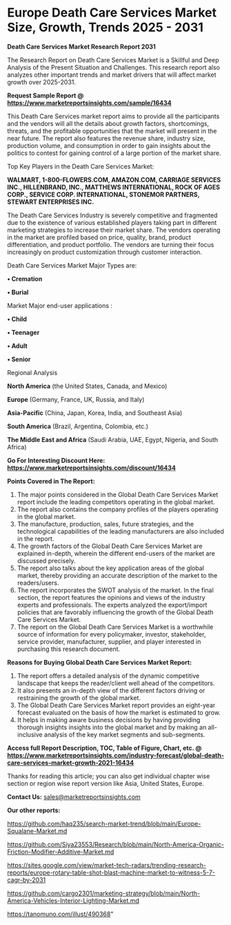 # Europe Death Care Services Market Size, Growth, Trends 2025 - 2031

<strong>Death Care Services Market Research Report 2031</strong>

The Research Report on Death Care Services Market is a Skillful and Deep Analysis of the Present Situation and Challenges. This research report also analyzes other important trends and market drivers that will affect market growth over 2025-2031.

<strong>Request Sample Report @ <a href=https://www.marketreportsinsights.com/sample/16434>https://www.marketreportsinsights.com/sample/16434</a></strong>

This Death Care Services market report aims to provide all the participants and the vendors will all the details about growth factors, shortcomings, threats, and the profitable opportunities that the market will present in the near future. The report also features the revenue share, industry size, production volume, and consumption in order to gain insights about the politics to contest for gaining control of a large portion of the market share.

Top Key Players in the Death Care Services Market:

<strong>WALMART, 1-800-FLOWERS.COM, AMAZON.COM, CARRIAGE SERVICES INC., HILLENBRAND, INC., MATTHEWS INTERNATIONAL, ROCK OF AGES CORP., SERVICE CORP. INTERNATIONAL, STONEMOR PARTNERS, STEWART ENTERPRISES INC.</strong>

The Death Care Services Industry is severely competitive and fragmented due to the existence of various established players taking part in different marketing strategies to increase their market share. The vendors operating in the market are profiled based on price, quality, brand, product differentiation, and product portfolio. The vendors are turning their focus increasingly on product customization through customer interaction.

Death Care Services Market Major Types are:

<strong>• Cremation

• Burial</strong>

Market Major end-user applications :

<strong>• Child

• Teenager

• Adult

• Senior</strong>

Regional Analysis

</u><strong><b>North America</b></strong> (the United States, Canada, and Mexico)

<strong><b>Europe </b></strong>(Germany, France, UK, Russia, and Italy)

<strong><b>Asia-Pacific</b></strong> (China, Japan, Korea, India, and Southeast Asia)

<strong><b>South America</b></strong> (Brazil, Argentina, Colombia, etc.)

<strong><b>The Middle East and Africa</b></strong> (Saudi Arabia, UAE, Egypt, Nigeria, and South Africa)

<strong>Go For Interesting Discount Here: <a href=https://www.marketreportsinsights.com/discount/16434>https://www.marketreportsinsights.com/discount/16434</a></strong>

<strong>Points Covered in The Report:</strong>
<ol>
  <li>The major points considered in the Global Death Care Services Market report include the leading competitors operating in the global market.</li>
  <li>The report also contains the company profiles of the players operating in the global market.</li>
  <li>The manufacture, production, sales, future strategies, and the technological capabilities of the leading manufacturers are also included in the report.</li>
  <li>The growth factors of the Global Death Care Services Market are explained in-depth, wherein the different end-users of the market are discussed precisely.</li>
  <li>The report also talks about the key application areas of the global market, thereby providing an accurate description of the market to the readers/users.</li>
  <li>The report incorporates the SWOT analysis of the market. In the final section, the report features the opinions and views of the industry experts and professionals. The experts analyzed the export/import policies that are favorably influencing the growth of the Global Death Care Services Market.</li>
  <li>The report on the Global Death Care Services Market is a worthwhile source of information for every policymaker, investor, stakeholder, service provider, manufacturer, supplier, and player interested in purchasing this research document.</li>
</ol>
<strong>Reasons for Buying Global Death Care Services Market Report:</strong>

<ol>
  <li>The report offers a detailed analysis of the dynamic competitive landscape that keeps the reader/client well ahead of the competitors.</li>
  <li>It also presents an in-depth view of the different factors driving or restraining the growth of the global market.</li>
  <li>The Global Death Care Services Market report provides an eight-year forecast evaluated on the basis of how the market is estimated to grow.</li>
  <li>It helps in making aware business decisions by having providing thorough insights insights into the global market and by making an all-inclusive analysis of the key market segments and sub-segments.</li>
</ol>
<strong>Access full Report Description, TOC, Table of Figure, Chart, etc. @ <a href=https://www.marketreportsinsights.com/industry-forecast/global-death-care-services-market-growth-2021-16434>https://www.marketreportsinsights.com/industry-forecast/global-death-care-services-market-growth-2021-16434</a></strong>


Thanks for reading this article; you can also get individual chapter wise section or region wise report version like Asia, United States, Europe.

<strong>Contact Us:</strong>
sales@marketreportsinsights.com

<strong>Our other reports:</strong>

<a href=https://github.com/haq235/search-market-trend/blob/main/Europe-Squalane-Market.md>https://github.com/haq235/search-market-trend/blob/main/Europe-Squalane-Market.md</a>

<a href=https://github.com/Siya23553/Research/blob/main/North-America-Organic-Friction-Modifier-Additive-Market.md>https://github.com/Siya23553/Research/blob/main/North-America-Organic-Friction-Modifier-Additive-Market.md</a>

<a href=https://sites.google.com/view/market-tech-radars/trending-research-reports/europe-rotary-table-shot-blast-machine-market-to-witness-5-7-cagr-by-2031>https://sites.google.com/view/market-tech-radars/trending-research-reports/europe-rotary-table-shot-blast-machine-market-to-witness-5-7-cagr-by-2031</a>

<a href=https://github.com/cargo2301/marketing-strategy/blob/main/North-America-Vehicles-Interior-Lighting-Market.md>https://github.com/cargo2301/marketing-strategy/blob/main/North-America-Vehicles-Interior-Lighting-Market.md</a>

<a href=https://tanomuno.com/illust/490368>https://tanomuno.com/illust/490368</a>"
